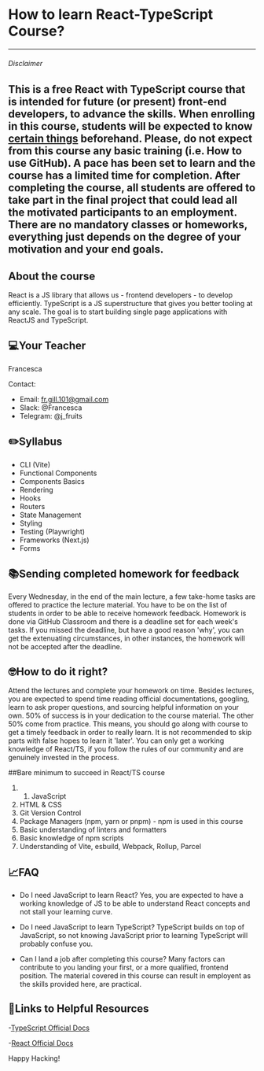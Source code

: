 # How to learn React-TypeScript Course?
-------------------
###### Disclaimer
This is a free React with TypeScript course that is intended for future (or present) front-end developers, to advance the skills. When enrolling in this course, students will be expected to know [certain things](https://github.com/RedRoverSchool/react_ts_06/blob/main/README.md#pencil2syllabus) beforehand. Please, do not expect from this course any basic training (i.e. How to use GitHub). A pace has been set to learn and the course has a limited time for completion. After completing the course, all students are offered to take part in the final project that could lead all the motivated participants to an employment. There are no mandatory classes or homeworks, everything just depends on the degree of your motivation and your end goals.
-------------------
## About the course
React is a JS library that allows us - frontend developers - to develop efficiently. TypeScript is a JS superstructure that gives you better tooling at any scale. The goal is to start building single page applications with ReactJS and TypeScript.

## 💻Your Teacher
Francesca

Contact:

  + Email:   <fr.gill.101@gmail.com>
  + Slack:   @Francesca
  + Telegram:   @j_fruits

## :pencil2:Syllabus 
+ CLI (Vite)
+ Functional Components
+ Components Basics
+ Rendering
+ Hooks
+ Routers
+ State Management
+ Styling
+ Testing (Playwright)
+ Frameworks (Next.js)
+ Forms

## 📚Sending completed homework for feedback
Every Wednesday, in the end of the main lecture, a few take-home tasks are offered to practice the lecture material. You have to be on the list of students in order to be able to receive homework feedback. Homework is done via GitHub Classroom and there is a deadline set for each week's tasks. If you missed the deadline, but have a good reason 'why', you can get the extenuating circumstances, in other instances, the homework will not be accepted after the deadline.

## 🤓How to do it right?
Attend the lectures and complete your homework on time. Besides lectures, you are expected to spend time reading official documentations, googling, learn to ask proper questions, and sourcing helpful information on your own. 50% of success is in your dedication to the course material. The other 50% come from practice. This means, you should go along with course to get a timely feedback in order to really learn. It is not recommended to skip parts with false hopes to learn it 'later'. You can only get a working knowledge of React/TS, if you follow the rules of our community and are genuinely invested in the process.

##Bare minimum to succeed in React/TS course
1. 1. JavaScript
2. HTML & CSS
3. Git Version Control
4. Package Managers (npm, yarn or pnpm) - npm is used in this course
5. Basic understanding of linters and formatters
6. Basic knowledge of npm scripts
7. Understanding of Vite, esbuild, Webpack, Rollup, Parcel


## 📈FAQ
+ Do I need JavaScript to learn React?
  Yes, you are expected to have a working knowledge of JS to be able to understand React concepts and not stall your learning curve.
  
+ Do I need JavaScript to learn TypeScript?
  TypeScript builds on top of JavaScript, so not knowing JavaScript prior to learning TypeScript will probably confuse you.
  
+ Can I land a job after completing this course?
  Many factors can contribute to you landing your first, or a more qualified, frontend position. The material covered in this course can result in employent   as the skills provided here, are practical.

## 🔗Links to Helpful Resources
-[TypeScript Official Docs](https://www.typescriptlang.org/)

-[React Official Docs](https://reactjs.org/)

Happy Hacking!
